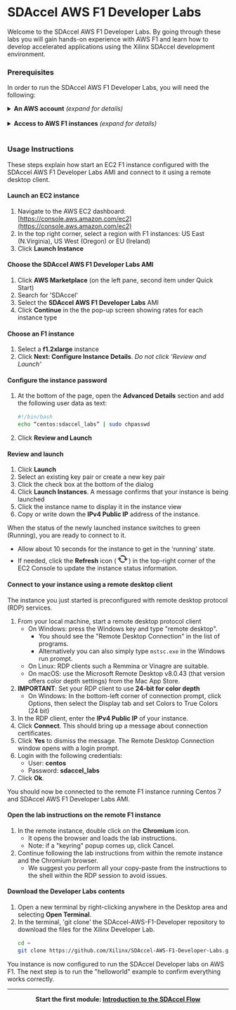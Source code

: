 # SDAccel AWS F1 Developer Labs


Welcome to the SDAccel AWS F1 Developer Labs. By going through these labs you will gain hands-on experience with AWS F1 and learn how to develop accelerated applications using the Xilinx SDAccel development environment.

### Prerequisites

In order to run the SDAccel AWS F1 Developer Labs, you will need the following:

<details>
<summary><strong>An AWS account</strong> <i>(expand for details)</i></summary><p>

If you do not already have an Amazon Web Services (AWS) account, create one here: [https://aws.amazon.com/](https://aws.amazon.com)
<p></details><br>

<details>
<summary><strong>Access to AWS F1 instances</strong> <i>(expand for details)</i></summary><p>

By default, AWS users do not have access to F1 instances. You need to request and be granted access to F1 instances before you can start using these instance. Here are the steps to do so:

* Open the Service Limit Increase form: [http://aws.amazon.com/contact-us/ec2-request](http://aws.amazon.com/contact-us/ec2-request)
* Make sure your account name is correct
* Submit a 'Service Limit Increase' for 'EC2 Instances'
* Select the region where you want to access F1 instances: US East (N.Virginia), US West (Oregon) or EU (Ireland)
* Select 'f1.2xlarge' as the primary instance type
* Set the 'New limit value' to 1 or more
* Fill the rest of the form as appropriate and click 'Submit'

Requests are typically processed by AWS in 24 to 48 hours.
<p></details><br>

### Usage Instructions

These steps explain how start an EC2 F1 instance configured with the SDAccel AWS F1 Developer Labs AMI and connect to it using a remote desktop client. 

#### Launch an EC2 instance 
1. Navigate to the AWS EC2 dashboard: [https://console.aws.amazon.com/ec2](https://console.aws.amazon.com/ec2)
1. In the top right corner, select a region with F1 instances: US East (N.Virginia), US West (Oregon) or EU (Ireland) 
1. Click **Launch Instance**

#### Choose the SDAccel AWS F1 Developer Labs AMI
1. Click **AWS Marketplace** (on the left pane, second item under Quick Start)
1. Search for 'SDAccel'
1. Select the **SDAccel AWS F1 Developer Labs** AMI
1. Click **Continue** in the the pop-up screen showing rates for each instance type

#### Choose an F1 instance
1. Select a **f1.2xlarge** instance
1. Click **Next: Configure Instance Details**. _Do not click 'Review and Launch'_

#### Configure the instance password
1. At the bottom of the page, open the **Advanced Details** section and add the following user data as text:
    ```bash
    #!/bin/bash
    echo “centos:sdaccel_labs” | sudo chpasswd
    ```
1. Click **Review and Launch**

#### Review and launch
1. Click **Launch**
1. Select an existing key pair or create a new key pair
1. Click the check box at the bottom of the dialog
1. Click **Launch Instances**. A message confirms that your instance is being launched
1. Click the instance name to display it in the instance view
1. Copy or write down the **IPv4 Public IP** address of the instance.

When the status of the newly launched instance switches to green (Running), you are ready to connect to it.
  * Allow about 10 seconds for the instance to get in the 'running' state. 
  * If needed, click the **Refresh** icon (![Refresh](./images/setup/refresh2.png?raw=true)) in the top-right corner of the EC2 Console to update the instance status information.

#### Connect to your instance using a remote desktop client

The instance you just started is preconfigured with remote desktop protocol (RDP) services.

1. From your local machine, start a remote desktop protocol client
    - On Windows: press the Windows key and type "remote desktop".
      - You should see the "Remote Desktop Connection" in the list of programs.
      - Alternatively you can also simply type `mstsc.exe` in the Windows run prompt.
    - On Linux: RDP clients such a Remmina or Vinagre are suitable.
    - On macOS: use the Microsoft Remote Desktop v8.0.43 (that version offers color depth settings) from the Mac App Store.
1. **IMPORTANT**: Set your RDP client to use **24-bit for color depth**
    - On Windows: In the bottom-left corner of connection prompt, click Options, then select the Display tab and set Colors to True Colors (24 bit)
1. In the RDP client, enter the **IPv4 Public IP** of your instance.
1. Click **Connect**. This should bring up a message about connection certificates. 
1. Click **Yes** to dismiss the message. The Remote Desktop Connection window opens with a login prompt.
1. Login with the following credentials:
    - User: **centos**
    - Password: **sdaccel_labs**   
1. Click **Ok**.

You should now be connected to the remote F1 instance running Centos 7 and SDAccel AWS F1 Developer Labs AMI.

#### Open the lab instructions on the remote F1 instance

1. In the remote instance, double click on the **Chromium** icon.
    - It opens the browser and loads the lab instructions.
    - Note: if a "keyring" popup comes up, click Cancel.
1. Continue following the lab instructions from within the remote instance and the Chromium browser.
    - We suggest you perform all your copy-paste from the instructions to the shell within the RDP session to avoid issues.

#### Download the Developer Labs contents

1. Open a new terminal by right-clicking anywhere in the Desktop area and selecting **Open Terminal**.
1. In the terminal, 'git clone' the SDAccel-AWS-F1-Developer repository to download the files for the Xilinx Developer Lab.
    ```bash  
    cd ~
    git clone https://github.com/Xilinx/SDAccel-AWS-F1-Developer-Labs.git
    ```

You instance is now configured to run the SDAccel Developer labs on AWS F1. The next step is to run the "helloworld" example to confirm everything works correctly.

---------------------------------------

<p align="center"><b>
Start the first module: <a href="module_01/README.md">Introduction to the SDAccel Flow</a>
</b></p>
